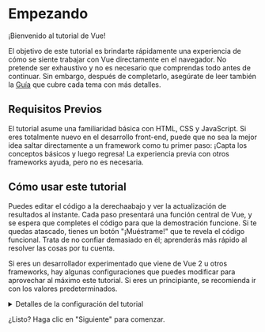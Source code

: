 # Empezando

¡Bienvenido al tutorial de Vue!

El objetivo de este tutorial es brindarte rápidamente una experiencia de cómo se siente trabajar con Vue directamente en el navegador. No pretende ser exhaustivo y no es necesario que comprendas todo antes de continuar. Sin embargo, después de completarlo, asegúrate de leer también la <a target="_blank" href="/guide/introduction.html">Guía</a> que cubre cada tema con más detalles.

## Requisitos Previos

El tutorial asume una familiaridad básica con HTML, CSS y JavaScript. Si eres totalmente nuevo en el desarrollo front-end, puede que no sea la mejor idea saltar directamente a un framework como tu primer paso: ¡Capta los conceptos básicos y luego regresa! La experiencia previa con otros frameworks ayuda, pero no es necesaria.

## Cómo usar este tutorial

Puedes editar el código <span class="wide">a la derecha</span><span class="narrow">abajo</span> y ver la actualización de resultados al instante. Cada paso presentará una función central de Vue, y se espera que completes el código para que la demostración funcione. Si te quedas atascado, tienes un botón "¡Muéstrame!" que te revela el código funcional. Trata de no confiar demasiado en él; aprenderás más rápido al resolver las cosas por tu cuenta.

Si eres un desarrollador experimentado que viene de Vue 2 u otros frameworks, hay algunas configuraciones que puedes modificar para aprovechar al máximo este tutorial. Si eres un principiante, se recomienda ir con los valores predeterminados.

<details>
<summary>Detalles de la configuración del tutorial</summary>

- Vue ofrece dos estilos de API: API de opciones y API de composición. Este tutorial está diseñado para funcionar con ambos: puedes elegir tu estilo preferido usando los interruptores de **Preferencia de API** en la parte superior. <a target="_blank" href="/guide/introduction.html#api-styles">Obten más información sobre los estilos de API</a>.

- También puedes cambiar entre el modo SFC "Siglas del inglés de Componente de un Solo Archivo" o el modo HTML. El primero mostrará ejemplos de código en <a target="_blank" href="/guide/introduction.html#single-file-components">Componentes de un Solo Archivo</a>, que es lo que la mayoría de los desarrolladores usan cuando usan Vue con un paso de compilación. El modo HTML muestra el uso sin un paso de compilación.

</details>

¿Listo? Haga clic en "Siguiente" para comenzar.